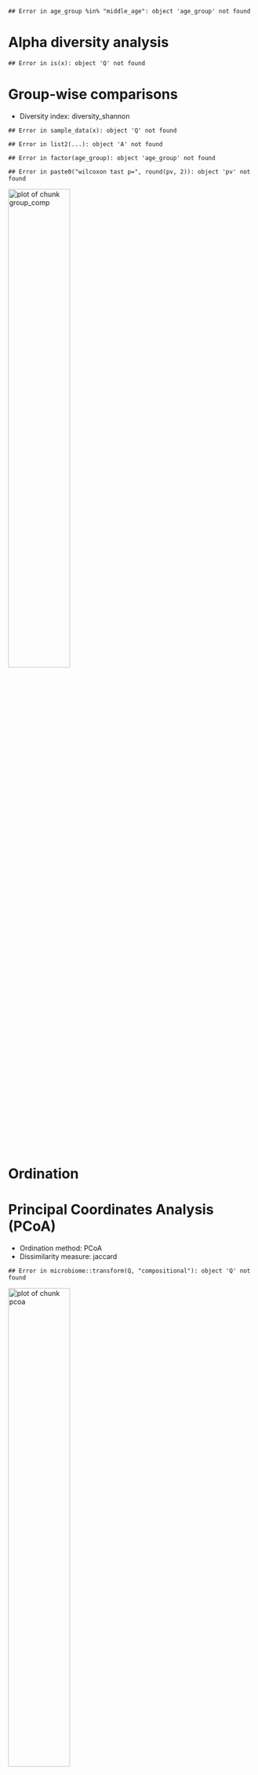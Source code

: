 
```
## Error in age_group %in% "middle_age": object 'age_group' not found
```


# Alpha diversity analysis


```
## Error in is(x): object 'Q' not found
```

# Group-wise comparisons
* Diversity index: diversity_shannon


```
## Error in sample_data(x): object 'Q' not found
```

```
## Error in list2(...): object 'A' not found
```

```
## Error in factor(age_group): object 'age_group' not found
```

```
## Error in paste0("wilcoxon tast p=", round(pv, 2)): object 'pv' not found
```

<img src="figure_age/group_comp-1.png" title="plot of chunk group_comp" alt="plot of chunk group_comp" width="50%" />


# Ordination



# Principal Coordinates Analysis (PCoA)

* Ordination method: PCoA
* Dissimilarity measure: jaccard


```
## Error in microbiome::transform(Q, "compositional"): object 'Q' not found
```

<img src="figure_age/pcoa-1.png" title="plot of chunk pcoa" alt="plot of chunk pcoa" width="50%" />


## Differential abundance analysis 

Differential abundance analysis is carried out using DESeq2 method


```
## Error in eval(expr, envir, enclos): object 'Q' not found
```

```
## Error in complete.cases(.): error in evaluating the argument '...' in selecting a method for function 'complete.cases': Error in sample_data(x) : object 'Q' not found
```

```
## Error in sample_data(x): object 'mypseq' not found
```

```
## Error in `$<-.data.frame`(`*tmp*`, group, value = structure(integer(0), .Label = character(0), class = "factor")): replacement has 0 rows, data has 58
```

```
## Error in sample_data(mypseq) <- sample_data(df): object 'mypseq' not found
```

```
## Error in sample_data(physeq, FALSE): object 'mypseq' not found
```

```
## Error in is(object, "DESeqDataSet"): object 'ds2' not found
```

```
## Error in is(object, "DESeqDataSet"): object 'dds' not found
```

```
## Error in as.data.frame(res): object 'res' not found
```

```
## Error: arrange() failed at implicit mutate() step. 
## ✖ Could not create a temporary column for `..1`.
## ℹ `..1` is `padj`.
```

```
## Error in eval(substitute(select), nl, parent.frame()): object 'log2FoldChange' not found
```



|Sample |H.W |Geographical_location |Gender |Religen   | Age|Occupation       |Soap                   |Diet  | Height| Weight|Mdical.conditions |  BMI|CST |    signal|taxon |full_name |
|:------|:---|:---------------------|:------|:---------|---:|:----------------|:----------------------|:-----|------:|------:|:-----------------|----:|:---|---------:|:-----|:---------|
|I1     |H1  |Ahmednagar            |M      |Hindu     |  54|Stenographer     |Lifeboy                |Veg   |  158.0|     62|NA                | 26.0|1   | 0.8540315|I1    |NA        |
|I2     |W1  |Ahmednagar            |F      |Hindu     |  46|House wife       |Lifeboy                |Veg   |  156.0|     61|NA                | 25.1|3   | 0.0052510|I2    |NA        |
|I3     |-   |Ahmednagar            |M      |Hindu     |  27|Student          |Lux                    |Veg   |  170.0|     71|NA                | 24.6|1   | 0.0017394|I3    |NA        |
|I4     |H2  |Pune                  |M      |Hindu     |  87|Retired          |Patanjali              |Veg   |  167.0|     49|BP                | 17.6|1   | 0.9314041|I4    |NA        |
|I5     |W2  |Pune                  |F      |Hindu     |  81|House wife       |Patanjali              |Veg   |  146.0|     52|NA                | 24.4|2   | 0.9968518|I5    |NA        |
|I6     |-   |Pune                  |F      |Hindu     |  44|Teacher          |Patanjali              |Veg   |  158.0|     77|NA                | 30.8|2   | 0.9989796|I6    |NA        |
|I7     |-   |Ahmednagar            |F      |Hindu     |  26|Private Service  |Jonson and jonson baby |Veg   |  173.7|     60|NA                | 19.9|3   | 0.0136121|I7    |NA        |
|I8     |-   |Ahmednagar            |M      |Christian |  91|Retired          |Cinthol                |Mixed |  167.6|     72|BP                | 25.6|3   | 0.0014899|I8    |NA        |
|I9     |-   |Ahmednagar            |F      |Christian |  54|Nurse            |Santoor                |Mixed |  161.5|     88|BP                | 33.7|3   | 0.0653319|I9    |NA        |
|I10    |H3  |Pune                  |M      |Hindu     |  53|Private survice  |Cinthol                |Mixed |  168.0|     78|NA                | 27.6|1   | 0.9936219|I10   |NA        |
|I11    |W3  |Pune                  |F      |Hindu     |  51|Professor        |Sinthol                |Mixed |  157.0|     70|NA                | 28.4|2   | 0.9923198|I11   |NA        |
|I12    |-   |Nashik                |F      |Muslim    |  17|Student          |Dove                   |Mixed |     NA|     NA|NA                |   NA|2   | 0.9925958|I12   |NA        |
|I13    |-   |Nashik                |F      |Muslim    |  35|Housewife        |Lifebuoy               |Mixed |     NA|     NA|NA                |   NA|3   | 0.0053711|I13   |NA        |
|I14    |H4  |Pune                  |M      |Hindu     |  73|Retired          |Godrej no. 1           |Veg   |  161.0|     65|BP, Diabetes      | 25.1|2   | 0.9988905|I14   |NA        |
|I15    |W4  |Pune                  |F      |Hindu     |  71|Retired          |Dettol                 |Veg   |  125.0|     60|BP, Diabetes      | 38.4|3   | 0.0016733|I15   |NA        |
|I16    |-   |Pune                  |M      |Hindu     |  48|Doctor           |Godrej no. 2           |Veg   |  155.0|     74|NA                | 30.8|2   | 0.9724002|I16   |NA        |
|I17    |H5  |Pune                  |M      |Hindu     |  80|Retired          |Dove                   |Veg   |  142.0|     56|Diabetes          | 27.8|2   | 0.8577162|I17   |NA        |
|I18    |W5  |Pune                  |F      |Hindu     |  74|House wife       |Dove                   |Veg   |  137.0|     46|BP                | 24.5|1   | 0.8362720|I18   |NA        |
|I19    |-   |Pune                  |F      |Hindu     |  42|House wife       |Dove                   |Veg   |  140.0|     55|Thyroid           | 28.1|2   | 0.9122137|I19   |NA        |
|I20    |H6  |Pune                  |M      |Hindu     |  74|Retired          |Dove                   |Mixed |  182.0|     90|BP                | 27.2|2   | 0.9946914|I20   |NA        |
|I21    |W6  |Pune                  |F      |Hindu     |  69|House wife       |Dove                   |Mixed |  161.5|     60|BP Diabetes       | 23.0|1   | 0.6904762|I21   |NA        |
|I22    |-   |Pune                  |F      |Hindu     |  45|House wife       |Dove                   |Mixed |  167.6|     90|NA                | 32.0|1   | 0.7575758|I22   |NA        |
|I23    |H7  |Pune                  |M      |Muslim    |  76|Retired          |Cinthol                |Mixed |  165.0|     72|NA                | 26.4|1   | 0.2380952|I23   |NA        |
|I24    |W7  |Pune                  |F      |Muslim    |  62|House wife       |Cinthol                |Mixed |  155.0|     75|BP                | 31.2|2   | 0.9970697|I24   |NA        |
|I25    |-   |Pune                  |F      |Muslim    |  43|House wife       |Cinthol                |Mixed |  155.0|     76|NA                | 31.6|1   | 0.1015905|I25   |NA        |
|I26    |H8  |Ahmednagar            |M      |Hindu     |  63|Retired          |Dettol                 |Veg   |  155.0|     70|NA                | 29.1|1   | 0.4535061|I26   |NA        |
|I27    |W8  |Ahmednagar            |F      |Hindu     |  49|House wife       |Dettol                 |Veg   |  170.0|     60|NA                | 20.8|1   | 0.4285714|I27   |NA        |
|I28    |H9  |Pune                  |M      |Hindu     |  52|Auto Driver      |Lifeboy                |Veg   |  168.0|     69|NA                | 24.4|1   | 0.1587302|I28   |NA        |
|I29    |W9  |Pune                  |F      |Hindu     |  46|House wife       |Dove                   |Veg   |  150.0|     43|NA                | 19.1|1   | 0.3012346|I29   |NA        |
|I30    |-   |Pune                  |F      |Hindu     |  75|House wife       |Lux                    |Veg   |  157.0|     75|BP, Diabetes      | 30.4|1   | 0.0158730|I30   |NA        |
|I31    |-   |Pune                  |F      |Hindu     |  50|House wife       |Lux                    |Veg   |  157.0|     76|NA                | 30.8|2   | 0.6204893|I31   |NA        |
|I32    |-   |Nashik                |M      |Muslim    |  14|Student          |Liril                  |Mixed |     NA|     NA|NA                |   NA|3   | 0.0035897|I32   |NA        |
|I33    |-   |Nashik                |M      |Muslim    |  27|Student          |Godrej no. 1           |Mixed |     NA|     NA|NA                |   NA|3   | 0.0010163|I33   |NA        |
|I34    |-   |Nashik                |M      |Muslim    |  56|Business         |Godrej no. 1           |Mixed |     NA|     NA|NA                |   NA|3   | 0.0005674|I34   |NA        |
|I35    |-   |Nashik                |M      |Muslim    |  20|Student          |Godrej no. 1           |Mixed |     NA|     NA|NA                |   NA|3   | 0.0043656|I35   |NA        |
|I36    |-   |Nashik                |M      |Muslim    |  38|Accountaant      |Lifebuoy               |Mixed |     NA|     NA|NA                |   NA|3   | 0.0012117|I36   |NA        |
|I37    |-   |Nashik                |M      |Muslim    |  37|Auto consultancy |Cinthol                |Mixed |     NA|     NA|NA                |   NA|3   | 0.0093874|I37   |NA        |
|I38    |-   |Nashik                |M      |Muslim    |  36|Broker           |Lux                    |Mixed |     NA|     NA|NA                |   NA|1   | 0.1153846|I38   |NA        |
|I39    |-   |Pune                  |F      |Hindu     |  74|House wife       |Lux                    |Veg   |  157.0|     66|BP                | 26.8|1   | 0.0291667|I39   |NA        |
|I40    |-   |Pune                  |F      |Hindu     |  48|Private survice  |Lux                    |Veg   |  150.0|     61|NA                | 27.1|1   | 0.4782609|I40   |NA        |
|I41    |H10 |Pune                  |M      |Hindu     |  74|Retired          |Sandle                 |Veg   |  167.0|     79|Diabetes          | 28.3|1   | 0.9950611|I41   |NA        |
|I42    |W10 |Pune                  |F      |Hindu     |  65|House wife       |Lux                    |Veg   |  164.4|     91|Diabetes          | 33.7|2   | 0.9985125|I42   |NA        |
|I43    |H11 |Pune                  |M      |Hindu     |  74|Retired          |Lux                    |Veg   |  154.4|     75|bp                | 31.5|1   | 0.4507772|I43   |NA        |
|I44    |W11 |Pune                  |F      |Hindu     |  69|House wife       |Hammam                 |Veg   |  150.4|     45|Diabetes          | 19.9|3   | 0.0685484|I44   |NA        |
|I45    |-   |Ahmednagar            |M      |Hindu     |  28|Survice          |Lux                    |Veg   |  163.0|     55|NA                | 20.7|1   | 0.0370370|I45   |NA        |
|I46    |-   |Pune                  |F      |Hindu     |  20|Student          |Medical                |Mixed |  164.0|     43|NA                | 16.0|2   | 0.5124618|I46   |NA        |
|I47    |-   |Ahmednagar            |F      |Hindu     |  20|Student          |Lux                    |Mixed |  153.0|     40|NA                | 17.1|1   | 0.2401575|I47   |NA        |
|I48    |-   |Pune                  |F      |Hindu     |  26|Student          |Lux                    |Veg   |  164.5|     65|NA                | 24.0|3   | 0.0105203|I48   |NA        |
|I49    |-   |Pune                  |M      |Hindu     |  23|Student          |Medimix                |Mixed |  170.0|     45|NA                | 15.6|1   | 0.9090909|I49   |NA        |
|I50    |-   |Pune                  |M      |Hindu     |  22|Shopkeeper       |Dettol                 |Veg   |  173.7|     81|NA                | 16.8|1   | 0.8711741|I50   |NA        |
|I51    |-   |Pune                  |M      |Hindu     |  16|Student          |Patanjali              |Veg   |  173.7|     54|NA                | 18.0|3   | 0.1494750|I51   |NA        |
|I52    |-   |Pune                  |M      |Hindu     |  23|Fitness Trainer  |Dettol                 |Mixed |  167.6|     61|NA                | 21.7|1   | 0.2625000|I52   |NA        |
|I53    |-   |Pune                  |M      |Hindu     |  23|Student          |Lux                    |Mixed |  176.7|     58|NA                | 18.6|1   | 0.1454273|I53   |NA        |
|I54    |-   |Pune                  |F      |Hindu     |  20|Student          |Camey                  |Mixed |  161.5|     52|NA                | 19.9|1   | 0.4541063|I54   |NA        |
|I55    |-   |Ahmednagar            |M      |Hindu     |  26|Private survice  |Santoor                |Mixed |  180.0|     67|NA                | 20.7|1   | 0.5090909|I55   |NA        |
|I56    |-   |Pune                  |M      |Hindu     |  22|Student          |Dove                   |Mixed |  161.5|     53|NA                | 20.3|1   | 0.0109428|I56   |NA        |
|I57    |-   |Nashik                |M      |Hindu     |  18|Student          |Dove                   |Mixed |  172.0|     50|NA                | 15.2|1   | 0.4818757|I57   |NA        |
|I58    |-   |Nashik                |F      |Hindu     |  20|Student          |Lux                    |Veg   |  151.0|     48|NA                | 21.1|1   | 0.1806515|I58   |NA        |

```
## Error in sample_data(x): object 'Q' not found
```

```
## Error in microbiome::transform(Q, "clr"): object 'Q' not found
```

```
## Error in eval(expr, envir, enclos): object 'top.taxa' not found
```

# PERMANOVA analysis

effect of age on microbial community is observed to be significant (p=0.05)


```
## Error in eval(expr, envir, enclos): object 'Q' not found
```

```
## Error in sample_data(x): object 'Q' not found
```

```
## Error in microbiome::transform(pseq, "compositional"): object 'pseq' not found
```

```
## Error in is(x): object 'pseq.rel' not found
```

```
## Error in sample_data(x): object 'pseq.rel' not found
```

```
## Error in sample_data(x): object 'Q' not found
```

```
## Error in as.data.frame(permanova$aov.tab): object 'permanova' not found
```

```
## Error in t(otu): object 'otu' not found
```

```
## Error in betadisper(dist, meta$age_group): distances 'd' must be a 'dist' object
```

# Investigate the top factors


```
## Error in coefficients(permanova): object 'permanova' not found
```

```
## Error in abs(coef): non-numeric argument to mathematical function
```

```
## Error in eval(expr, envir, enclos): object 'top.coef' not found
```

```
## Error in sort(top.coef): object 'top.coef' not found
```

